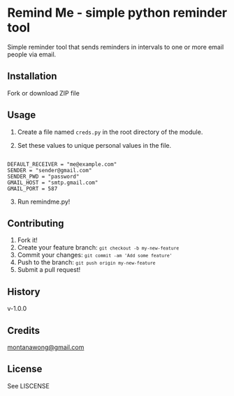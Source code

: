 # Remind Me - simple python reminder tool
Simple reminder tool that sends reminders in intervals to one or more email people via email.

## Installation
Fork or download ZIP file

## Usage
1) Create a file named <code>creds.py</code> in the root directory of the module.

2) Set these values to unique personal values in the file.
<code>
DEFAULT_RECEIVER = "me@example.com"
SENDER = "sender@gmail.com"
SENDER_PWD = "password"
GMAIL_HOST = "smtp.gmail.com"
GMAIL_PORT = 587
</code>

3) Run remindme.py!

## Contributing
1. Fork it!
2. Create your feature branch: <code>`git checkout -b my-new-feature`</code>
3. Commit your changes: <code>`git commit -am 'Add some feature'`</code>
4. Push to the branch: <code>`git push origin my-new-feature`</code>
5. Submit a pull request!

## History
v-1.0.0

## Credits
montanawong@gmail.com

## License
See LISCENSE


